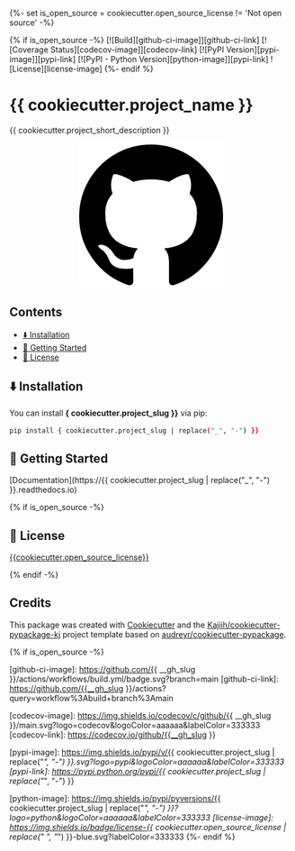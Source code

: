 {%- set is_open_source = cookiecutter.open_source_license != 'Not open source' -%}

{% if is_open_source -%}
[![Build][github-ci-image]][github-ci-link]
[![Coverage Status][codecov-image]][codecov-link]
[![PyPI Version][pypi-image]][pypi-link]
[![PyPI - Python Version][python-image]][pypi-link]
![License][license-image]
{%- endif %}

# {{ cookiecutter.project_name }}

{{ cookiecutter.project_short_description }}

<p align="center">
  <img src="media/package_illustration.png" alt="Illustration">
</p>

## Contents <!-- omit from toc -->

- [⬇️ Installation](#️-installation)
- [🏃 Getting Started](#-getting-started)
- [🧾 License](#-license)

## ⬇️ Installation

You can install **{ cookiecutter.project_slug }}** via pip:

```bash
pip install { cookiecutter.project_slug | replace("_", "-") }}
```

<!-- ### Requirements -->

## 🏃 Getting Started

[Documentation](https://{{ cookiecutter.project_slug | replace("_", "-") }}.readthedocs.io)

<!-- ## 📔 Citation -->

{% if is_open_source -%}

## 🧾 License

[{{cookiecutter.open_source_license}}](LICENSE)

{% endif -%}

<!-- ## 🤝 Contributing -->

## Credits <!-- omit from toc -->

This package was created with [Cookiecutter](https://github.com/audreyr/cookiecutter) and the [Kajiih/cookiecutter-pypackage-kj](https://github.com/Kajiih/cookiecutter-pypackage-kj) project template based on  [audreyr/cookiecutter-pypackage](https://github.com/audreyr/cookiecutter-pypackage).

{% if is_open_source -%}
<!-- Links -->
[github-ci-image]: https://github.com/{{ __gh_slug }}/actions/workflows/build.yml/badge.svg?branch=main
[github-ci-link]: https://github.com/{{__gh_slug }}/actions?query=workflow%3Abuild+branch%3Amain

[codecov-image]: https://img.shields.io/codecov/c/github/{{ __gh_slug }}/main.svg?logo=codecov&logoColor=aaaaaa&labelColor=333333
[codecov-link]: https://codecov.io/github/{{__gh_slug }}

[pypi-image]: https://img.shields.io/pypi/v/{{ cookiecutter.project_slug | replace("_", "-") }}.svg?logo=pypi&logoColor=aaaaaa&labelColor=333333
[pypi-link]: https://pypi.python.org/pypi/{{ cookiecutter.project_slug | replace("_", "-") }}

[python-image]: https://img.shields.io/pypi/pyversions/{{ cookiecutter.project_slug | replace("_", "-") }}?logo=python&logoColor=aaaaaa&labelColor=333333
[license-image]: https://img.shields.io/badge/license-{{ cookiecutter.open_source_license | replace(" ", "_") }}-blue.svg?labelColor=333333
{%- endif %}
